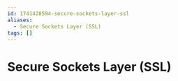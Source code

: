 ```yaml
---
id: 1741428594-secure-sockets-layer-ssl
aliases:
  - Secure Sockets Layer (SSL)
tags: []
---
```


# Secure Sockets Layer (SSL)
